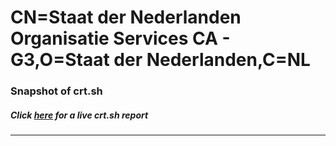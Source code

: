 # CN=Staat der Nederlanden Organisatie Services CA - G3,O=Staat der Nederlanden,C=NL
### Snapshot of crt.sh
##### Click [here](https://crt.sh/?q=Serial_01313922) for a live crt.sh report

---
